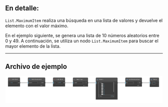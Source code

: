 ## En detalle:
`List.MaximumItem` realiza una búsqueda en una lista de valores y devuelve el elemento con el valor máximo.

En el ejemplo siguiente, se genera una lista de 10 números aleatorios entre 0 y 49. A continuación, se utiliza un nodo `List.MaximumItem` para buscar el mayor elemento de la lista.
___
## Archivo de ejemplo

![List.MaximumItem](./DSCore.List.MaximumItem_img.jpg)
